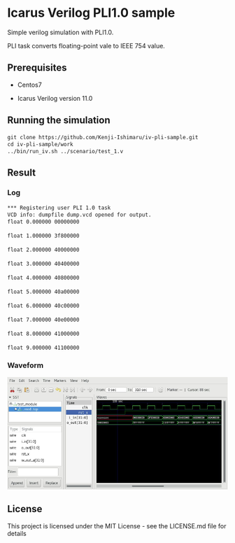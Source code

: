 # Icarus Verilog PLI1.0 sample

Simple verilog simulation with PLI1.0.

PLI task converts floating-point vale to IEEE 754 value.

## Prerequisites

* Centos7

* Icarus Verilog version 11.0

## Running the simulation

```
git clone https://github.com/Kenji-Ishimaru/iv-pli-sample.git
cd iv-pli-sample/work
../bin/run_iv.sh ../scenario/test_1.v
```

## Result
### Log

```
*** Registering user PLI 1.0 task
VCD info: dumpfile dump.vcd opened for output.
float 0.000000 00000000

float 1.000000 3f800000

float 2.000000 40000000

float 3.000000 40400000

float 4.000000 40800000

float 5.000000 40a00000

float 6.000000 40c00000

float 7.000000 40e00000

float 8.000000 41000000

float 9.000000 41100000
```

### Waveform

![waveform](/images/result.jpg)

## License

This project is licensed under the MIT License - see the LICENSE.md file for details
